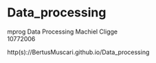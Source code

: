 # Data_processing
mprog Data Processing
Machiel Cligge  
10772006

http(s)://BertusMuscari.github.io/Data_processing
